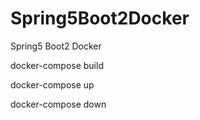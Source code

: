 # Spring5Boot2Docker
Spring5 Boot2 Docker    

docker-compose build    

docker-compose up     

docker-compose down   





